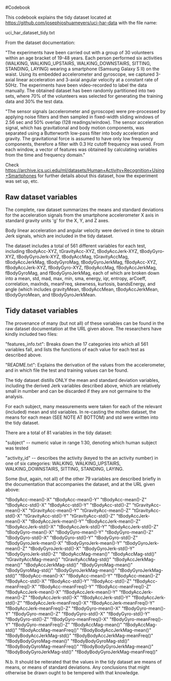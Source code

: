 #Codebook

This codebook explains the tidy dataset located at https://github.com/josephjoshuameyers/uci-har-data with the file name:

uci_har_dataset_tidy.txt

From the dataset documentation:

"The experiments have been carried out with a group of 30 volunteers within an age bracket of 19-48 years. Each person performed six activities (WALKING, WALKING_UPSTAIRS, WALKING_DOWNSTAIRS, SITTING, STANDING, LAYING) wearing a smartphone (Samsung Galaxy S II) on the waist. Using its embedded accelerometer and gyroscope, we captured 3-axial linear acceleration and 3-axial angular velocity at a constant rate of 50Hz. The experiments have been video-recorded to label the data manually. The obtained dataset has been randomly partitioned into two sets, where 70% of the volunteers was selected for generating the training data and 30% the test data.

"The sensor signals (accelerometer and gyroscope) were pre-processed by applying noise filters and then sampled in fixed-width sliding windows of 2.56 sec and 50% overlap (128 readings/window). The sensor acceleration signal, which has gravitational and body motion components, was separated using a Butterworth low-pass filter into body acceleration and gravity. The gravitational force is assumed to have only low frequency components, therefore a filter with 0.3 Hz cutoff frequency was used. From each window, a vector of features was obtained by calculating variables from the time and frequency domain."

Check https://archive.ics.uci.edu/ml/datasets/Human+Activity+Recognition+Using+Smartphones for further details about this dataset, how the experiment was set up, etc.

## Raw dataset variables

The complete, raw dataset summarizes the means and standard deviations for the acceleration signals from the smartphone accelerometer X axis in standard gravity units 'g' for the X, Y, and Z axes.

Body linear acceleration and angular velocity were derived in time to obtain Jerk signals, which are included in the tidy dataset.

The dataset includes a total of 561 different variables for each test, including tBodyAcc-XYZ, tGravityAcc-XYZ, tBodyAccJerk-XYZ, tBodyGyro-XYZ, tBodyGyroJerk-XYZ, tBodyAccMag, tGravityAccMag, tBodyAccJerkMag, tBodyGyroMag, tBodyGyroJerkMag, fBodyAcc-XYZ, fBodyAccJerk-XYZ, fBodyGyro-XYZ, fBodyAccMag, fBodyAccJerkMag, fBodyGyroMag, and fBodyGyroJerkMag, each of which are broken down into a mean, std, mad, max, min, sma, energy, iqr, entropy, arCoeff, correlation, maxInds, meanFreq, skewness, kurtosis, bandsEnergy, and angle (which includes gravityMean, tBodyAccMean, tBodyAccJerkMean, tBodyGyroMean, and tBodyGyroJerkMean.

## Tidy dataset variables

The provenance of many (but not all) of these variables can be found in the raw dataset documentation at the URL given above. The researchers have kindly included two files:

"features_info.txt": Breaks down the 17 categories into which all 561 variables fall, and lists the functions of each value for each test as described above.

"README.txt": Explains the derivation of the values from the accelerometer, and in which file the test and training values can be found.

The tidy dataset distills ONLY the mean and standard deviation variables, including the derived Jerk variables described above, which are relatively small in number and can be discarded if they are not germaine to the analysis.

For each subject, many measurements were taken for each of the relevant (included) mean and std variables. In re-casting the molten dataset, the means for each mean (SEE NOTE AT BOTTOM) and std were written into the tidy dataset.

There are a total of 81 variables in the tidy dataset:

"subject" -- numeric value in range 1:30, denoting which human subject was tested

"activity_id" -- describes the activity (keyed to the an activity number) in one of six categories: WALKING, WALKING_UPSTAIRS, WALKING_DOWNSTAIRS, SITTING, STANDING, LAYING.

Some (but, again, not all) of the other 79 variables are described briefly in the documentation that accompanies the dataset, and at the URL given above:

"tBodyAcc-mean()-X"
"tBodyAcc-mean()-Y"
"tBodyAcc-mean()-Z"
"tBodyAcc-std()-X"
"tBodyAcc-std()-Y"
"tBodyAcc-std()-Z"
"tGravityAcc-mean()-X"
"tGravityAcc-mean()-Y"
"tGravityAcc-mean()-Z"
"tGravityAcc-std()-X"
"tGravityAcc-std()-Y"
"tGravityAcc-std()-Z"
"tBodyAccJerk-mean()-X"
"tBodyAccJerk-mean()-Y"
"tBodyAccJerk-mean()-Z"
"tBodyAccJerk-std()-X"
"tBodyAccJerk-std()-Y"
"tBodyAccJerk-std()-Z"
"tBodyGyro-mean()-X"
"tBodyGyro-mean()-Y"
"tBodyGyro-mean()-Z"
"tBodyGyro-std()-X"
"tBodyGyro-std()-Y"
"tBodyGyro-std()-Z"
"tBodyGyroJerk-mean()-X"
"tBodyGyroJerk-mean()-Y"
"tBodyGyroJerk-mean()-Z"
"tBodyGyroJerk-std()-X"
"tBodyGyroJerk-std()-Y"
"tBodyGyroJerk-std()-Z"
"tBodyAccMag-mean()"
"tBodyAccMag-std()"
"tGravityAccMag-mean()"
"tGravityAccMag-std()"
"tBodyAccJerkMag-mean()"
"tBodyAccJerkMag-std()"
"tBodyGyroMag-mean()"
"tBodyGyroMag-std()"
"tBodyGyroJerkMag-mean()"
"tBodyGyroJerkMag-std()"
"fBodyAcc-mean()-X"
"fBodyAcc-mean()-Y"
"fBodyAcc-mean()-Z"
"fBodyAcc-std()-X"
"fBodyAcc-std()-Y"
"fBodyAcc-std()-Z"
"fBodyAcc-meanFreq()-X"
"fBodyAcc-meanFreq()-Y"
"fBodyAcc-meanFreq()-Z"
"fBodyAccJerk-mean()-X"
"fBodyAccJerk-mean()-Y"
"fBodyAccJerk-mean()-Z"
"fBodyAccJerk-std()-X"
"fBodyAccJerk-std()-Y"
"fBodyAccJerk-std()-Z"
"fBodyAccJerk-meanFreq()-X"
"fBodyAccJerk-meanFreq()-Y"
"fBodyAccJerk-meanFreq()-Z"
"fBodyGyro-mean()-X"
"fBodyGyro-mean()-Y"
"fBodyGyro-mean()-Z"
"fBodyGyro-std()-X"
"fBodyGyro-std()-Y"
"fBodyGyro-std()-Z"
"fBodyGyro-meanFreq()-X"
"fBodyGyro-meanFreq()-Y"
"fBodyGyro-meanFreq()-Z"
"fBodyAccMag-mean()"
"fBodyAccMag-std()"
"fBodyAccMag-meanFreq()"
"fBodyBodyAccJerkMag-mean()"
"fBodyBodyAccJerkMag-std()"
"fBodyBodyAccJerkMag-meanFreq()"
"fBodyBodyGyroMag-mean()"
"fBodyBodyGyroMag-std()"
"fBodyBodyGyroMag-meanFreq()"
"fBodyBodyGyroJerkMag-mean()"
"fBodyBodyGyroJerkMag-std()"
"fBodyBodyGyroJerkMag-meanFreq()"

N.b. It should be reiterated that the values in the tidy dataset are means of means, or means of standard deviations. Any conclusions that might otherwise be drawn ought to be tempered with that knowledge.